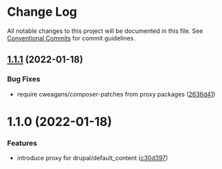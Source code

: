 # Change Log

All notable changes to this project will be documented in this file.
See [Conventional Commits](https://conventionalcommits.org) for commit guidelines.

## [1.1.1](https://github.com/AmazeeLabs/silverback-mono/compare/@-amazeelabs/proxy-default-content@1.1.0...@-amazeelabs/proxy-default-content@1.1.1) (2022-01-18)


### Bug Fixes

* require cweagans/composer-patches from proxy packages ([2636d41](https://github.com/AmazeeLabs/silverback-mono/commit/2636d4121ebc3474dd3e13240e30fe054f4acb57))





# 1.1.0 (2022-01-18)


### Features

* introduce proxy for drupal/default_content ([c30d397](https://github.com/AmazeeLabs/silverback-mono/commit/c30d397c0ff9815ee58aa1bf12f5274a6daa817c))
